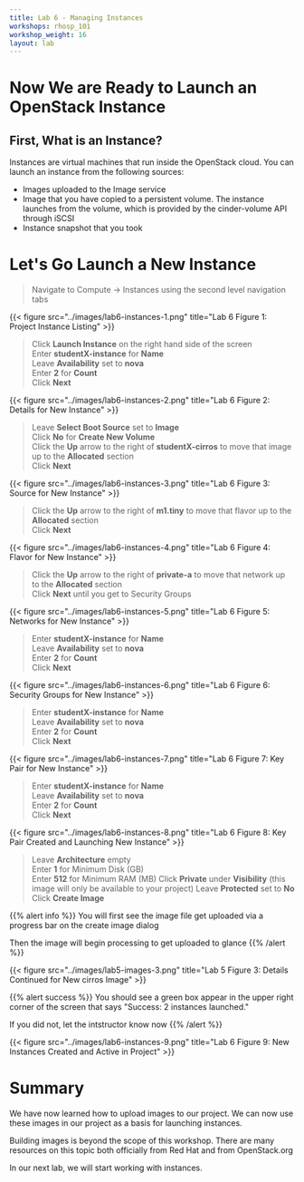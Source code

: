 ```yaml
---
title: Lab 6 - Managing Instances
workshops: rhosp_101
workshop_weight: 16
layout: lab
---
```


# Now We are Ready to Launch an OpenStack Instance

## First, What is an Instance?

Instances are virtual machines that run inside the OpenStack cloud. You can launch an instance from the following sources:

- Images uploaded to the Image service  
- Image that you have copied to a persistent volume. The instance launches from the volume, which is provided by the cinder-volume API through iSCSI  
- Instance snapshot that you took

# Let's Go Launch a New Instance

> Navigate to Compute -> Instances using the second level navigation tabs  

{{< figure src="../images/lab6-instances-1.png" title="Lab 6 Figure 1: Project Instance Listing" >}}

> Click **Launch Instance** on the right hand side of the screen  
> Enter **studentX-instance** for **Name**  
> Leave **Availability** set to **nova**  
> Enter **2** for **Count**  
> Click **Next**

{{< figure src="../images/lab6-instances-2.png" title="Lab 6 Figure 2: Details for New Instance" >}}

> Leave **Select Boot Source** set to **Image**  
> Click **No** for **Create New Volume**    
> Click the **Up** arrow to the right of **studentX-cirros** to move that image up to the **Allocated** section    
> Click **Next**

{{< figure src="../images/lab6-instances-3.png" title="Lab 6 Figure 3: Source for New Instance" >}}

> Click the **Up** arrow to the right of **m1.tiny** to move that flavor up to the **Allocated** section    
> Click **Next**

{{< figure src="../images/lab6-instances-4.png" title="Lab 6 Figure 4: Flavor for New Instance" >}}

> Click the **Up** arrow to the right of **private-a** to move that network up to the **Allocated** section    
> Click **Next** until you get to Security Groups

{{< figure src="../images/lab6-instances-5.png" title="Lab 6 Figure 5: Networks for New Instance" >}}

> Enter **studentX-instance** for **Name**  
> Leave **Availability** set to **nova**  
> Enter **2** for **Count**  
> Click **Next**

{{< figure src="../images/lab6-instances-6.png" title="Lab 6 Figure 6: Security Groups for New Instance" >}}

> Enter **studentX-instance** for **Name**  
> Leave **Availability** set to **nova**  
> Enter **2** for **Count**  
> Click **Next**

{{< figure src="../images/lab6-instances-7.png" title="Lab 6 Figure 7: Key Pair for New Instance" >}}

> Enter **studentX-instance** for **Name**  
> Leave **Availability** set to **nova**  
> Enter **2** for **Count**  
> Click **Next**

{{< figure src="../images/lab6-instances-8.png" title="Lab 6 Figure 8: Key Pair Created and Launching New Instance" >}}

> Leave **Architecture** empty  
> Enter **1** for Minimum Disk (GB)  
> Enter **512** for Minimum RAM (MB)
> Click **Private** under **Visibility** (this image will only be available to your project)
> Leave **Protected** set to **No**  
> Click **Create Image**

{{% alert info %}}
You will first see the image file get uploaded via a progress bar on the create image dialog

Then the image will begin processing to get uploaded to glance
{{% /alert %}}

{{< figure src="../images/lab5-images-3.png" title="Lab 5 Figure 3: Details Continued for New cirros Image" >}}

{{% alert success %}}
You should see a green box appear in the upper right corner of the screen that says "Success: 2 instances launched."

If you did not, let the intstructor know now
{{% /alert %}}

{{< figure src="../images/lab6-instances-9.png" title="Lab 6 Figure 9: New Instances Created and Active in Project" >}}

# Summary

We have now learned how to upload images to our project. We can now use these images in our project as a basis for launching instances.

Building images is beyond the scope of this workshop. There are many resources on this topic both officially from Red Hat and from OpenStack.org

In our next lab, we will start working with instances.
